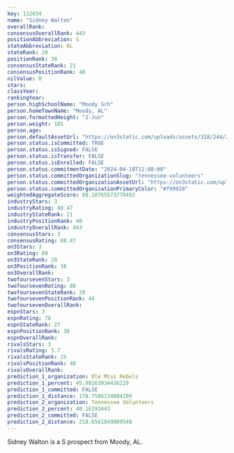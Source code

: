 ```yaml
---
key: 112034
name: "Sidney Walton"
overallRank: 
consensusOverallRank: 443
positionAbbreviation: S
stateAbbreviation: AL
stateRank: 20
positionRank: 38
consensusStateRank: 21
consensusPositionRank: 40
nilValue: 0
stars: 
classYear: 
rankingYear: 
person.highSchoolName: "Moody Sch"
person.homeTownName: "Moody, AL"
person.formattedHeight: "2-Jun"
person.weight: 185
person.age: 
person.defaultAssetUrl: "https://on3static.com/uploads/assets/318/244/244318.png"
person.status.isCommitted: TRUE
person.status.isSigned: FALSE
person.status.isTransfer: FALSE
person.status.isEnrolled: FALSE
person.status.commitmentDate: "2024-04-18T11:08:00"
person.status.committedOrganizationSlug: "tennessee-volunteers"
person.status.committedOrganizationAssetUrl: "https://on3static.com/uploads/assets/266/150/150266.svg"
person.status.committedOrganizationPrimaryColor: "#f99928"
weightedAggregateScore: 88.10765573770492
industryStars: 3
industryRating: 88.47
industryStateRank: 21
industryPositionRank: 40
industryOverallRank: 443
consensusStars: 3
consensusRating: 88.47
on3Stars: 3
on3Rating: 89
on3StateRank: 20
on3PositionRank: 38
on3OverallRank: 
twofoursevenStars: 3
twofoursevenRating: 88
twofoursevenStateRank: 29
twofoursevenPositionRank: 44
twofoursevenOverallRank: 
espnStars: 3
espnRating: 78
espnStateRank: 27
espnPositionRank: 38
espnOverallRank: 
rivalsStars: 3
rivalsRating: 5.7
rivalsStateRank: 25
rivalsPositionRank: 40
rivalsOverallRank: 
prediction_1_organization: Ole Miss Rebels
prediction_1_percent: 45.90163934426229
prediction_1_committed: FALSE
prediction_1_distance: 178.7506134804209
prediction_2_organization: Tennessee Volunteers
prediction_2_percent: 40.16393443
prediction_2_committed: FALSE
prediction_2_distance: 218.6561849009548
---
```

Sidney Walton is a S prospect from Moody, AL.